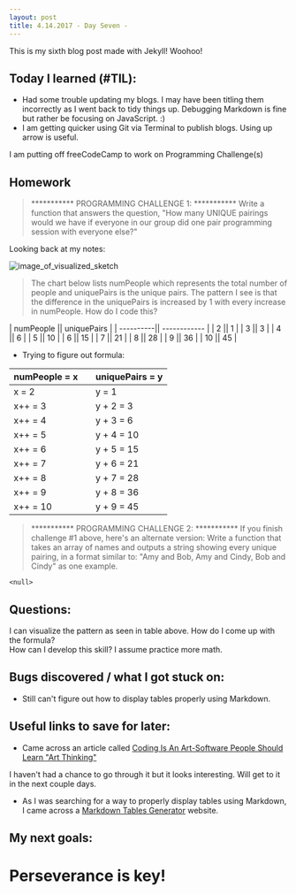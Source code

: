 ```yaml
---
layout: post
title: 4.14.2017 - Day Seven - 
---
```


This is my sixth blog post made with Jekyll! Woohoo! 

## Today I learned (#TIL):   

- Had some trouble updating my blogs.  I may have been titling them incorrectly as I went back to tidy things up.  Debugging Markdown is fine but rather be focusing on JavaScript.  :)
- I am getting quicker using Git via Terminal to publish blogs.  Using up arrow is useful.
  

I am putting off freeCodeCamp to work on Programming Challenge(s) 

## Homework
> ***********   PROGRAMMING CHALLENGE 1:   *********** 
>  Write a function that answers the question,
>  "How many UNIQUE pairings would we have if everyone in our
>  group did one pair programming session with everyone else?"

Looking back at my notes:

![image_of_visualized_sketch](https://r7uaz0n.github.io/images/sketch1.jpg)

> The chart below lists numPeople which represents the total number of people and uniquePairs is the unique pairs.  The pattern I see is that the difference in the uniquePairs is increased by 1 with every increase in numPeople. 
How do I code this?


| numPeople ||  uniquePairs |
| ----------|| ------------ |
| 2         ||    1         |
| 3         ||    3         |
| 4         ||    6         |
| 5         ||    10        |
| 6         ||    15        |
| 7         ||    21        |
| 8         ||    28        |
| 9         ||    36        |
| 10        ||    45        |


- Trying to figure out formula:

| numPeople = x   |     | uniquePairs = y   |
|---------------  |---  |-----------------  |
| x = 2           |     | y = 1             |
| x++ = 3         |     | y + 2 = 3         |
| x++ = 4         |     | y + 3 = 6         |
| x++ = 5         |     | y + 4 = 10        |
| x++ = 6         |     | y + 5 = 15        |
| x++ = 7         |     | y + 6 = 21        |
| x++ = 8         |     | y + 7 = 28        |
| x++ = 9         |     | y + 8 = 36        |
| x++ = 10        |     | y + 9 = 45        |








> ***********   PROGRAMMING CHALLENGE 2:   ***********
> If you finish challenge #1 above, here's an alternate version:
> Write a function that takes an array of names and outputs a
> string showing every unique pairing, in a format similar to:
> "Amy and Bob, Amy and Cindy, Bob and Cindy" as one example.

`<null>`


## Questions:

I can visualize the pattern as seen in table above.  How do I come up with the formula?  
How can I develop this skill?  I assume practice more math.


## Bugs discovered / what I got stuck on:

- Still can't figure out how to display tables properly using Markdown.  


## Useful links to save for later:

- Came across an article called [Coding Is An Art-Software People Should Learn "Art Thinking"](https://www.fastcompany.com/3019082/coding-is-an-art-software-people-should-learn-art-thinking)

I haven't had a chance to go through it but it looks interesting.  Will get to it in the next couple days. 

- As I was searching for a way to properly display tables using Markdown, I came across a [Markdown Tables Generator](http://www.tablesgenerator.com/markdown_tables#) website.

## My next goals:



# Perseverance is key!







